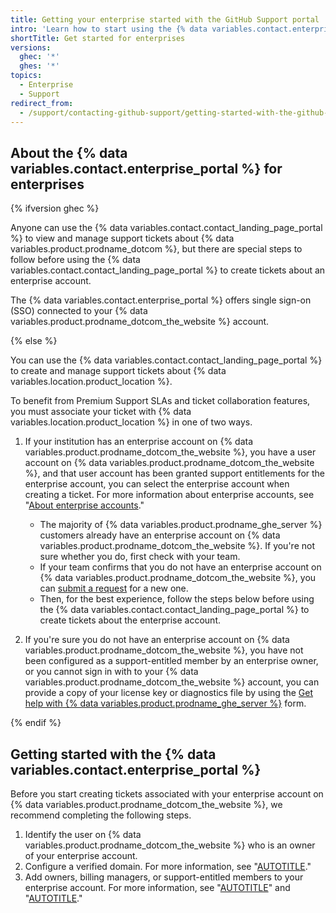 ```yaml
---
title: Getting your enterprise started with the GitHub Support portal
intro: 'Learn how to start using the {% data variables.contact.enterprise_portal %} for issues related to your enterprise.'
shortTitle: Get started for enterprises
versions:
  ghec: '*'
  ghes: '*'
topics:
  - Enterprise
  - Support
redirect_from:
  - /support/contacting-github-support/getting-started-with-the-github-support-portal
---
```


## About the {% data variables.contact.enterprise_portal %} for enterprises

{% ifversion ghec %}

Anyone can use the {% data variables.contact.contact_landing_page_portal %} to view and manage support tickets about {% data variables.product.prodname_dotcom %}, but there are special steps to follow before using the {% data variables.contact.contact_landing_page_portal %} to create tickets about an enterprise account.

The {% data variables.contact.enterprise_portal %} offers single sign-on (SSO) connected to your {% data variables.product.prodname_dotcom_the_website %} account.

{% else %}

You can use the {% data variables.contact.contact_landing_page_portal %} to create and manage support tickets about {% data variables.location.product_location %}.

To benefit from Premium Support SLAs and ticket collaboration features, you must associate your ticket with {% data variables.location.product_location %} in one of two ways.

1. If your institution has an enterprise account on {% data variables.product.prodname_dotcom_the_website %}, you have a user account on {% data variables.product.prodname_dotcom_the_website %}, and that user account has been granted support entitlements for the enterprise account, you can select the enterprise account when creating a ticket. For more information about enterprise accounts, see "[About enterprise accounts](/admin/overview/about-enterprise-accounts)."

   * The majority of {% data variables.product.prodname_ghe_server %} customers already have an enterprise account on {% data variables.product.prodname_dotcom_the_website %}. If you're not sure whether you do, first check with your team.
   * If your team confirms that you do not have an enterprise account on {% data variables.product.prodname_dotcom_the_website %}, you can [submit a request](https://support.github.com/contact?comments=%3E+Please+provide+the+following+information+and+someone+will+be+in+touch+to+help+you+setup+your+enterprise+account.%0A%0A%23%23%23%23+Company+name+%28required%29%0A%0A%23%23%23%23+Email+address+or+GitHub+login+of+the+person+who+should+be+the+initial+owner+of+the+enterprise+account+%28required%29%0A%0A%23%23%23%23+Is+there+anything+else+we+should+know+to+help+us+identify+your+account%3F+%28optional%29%0A%3E+Attaching+a+GitHub+Enterprise+Server+diagnostics+file+here+can+help+us+identify+your+account+by+license+reference+number%0A%0A&subject=Enterprise+Account+Request&tags=new-ea) for a new one.
   * Then, for the best experience, follow the steps below before using the {% data variables.contact.contact_landing_page_portal %} to create tickets about the enterprise account.

1. If you're sure you do not have an enterprise account on {% data variables.product.prodname_dotcom_the_website %}, you have not been configured as a support-entitled member by an enterprise owner, or you cannot sign in with to your {% data variables.product.prodname_dotcom_the_website %} account, you can provide a copy of your license key or diagnostics file by using the [Get help with {% data variables.product.prodname_ghe_server %}](https://support.github.com/contact/enterprise-by-license) form.

{% endif %}

## Getting started with the {% data variables.contact.enterprise_portal %}

Before you start creating tickets associated with your enterprise account on {% data variables.product.prodname_dotcom_the_website %}, we recommend completing the following steps.

1. Identify the user on {% data variables.product.prodname_dotcom_the_website %} who is an owner of your enterprise account.
1. Configure a verified domain. For more information, see "[AUTOTITLE](/admin/configuration/configuring-your-enterprise/verifying-or-approving-a-domain-for-your-enterprise)."
1. Add owners, billing managers, or support-entitled members to your enterprise account. For more information, see "[AUTOTITLE](/enterprise-cloud@latest/admin/user-management/managing-users-in-your-enterprise/inviting-people-to-manage-your-enterprise)" and "[AUTOTITLE](/enterprise-cloud@latest/admin/user-management/managing-users-in-your-enterprise/managing-support-entitlements-for-your-enterprise)."
